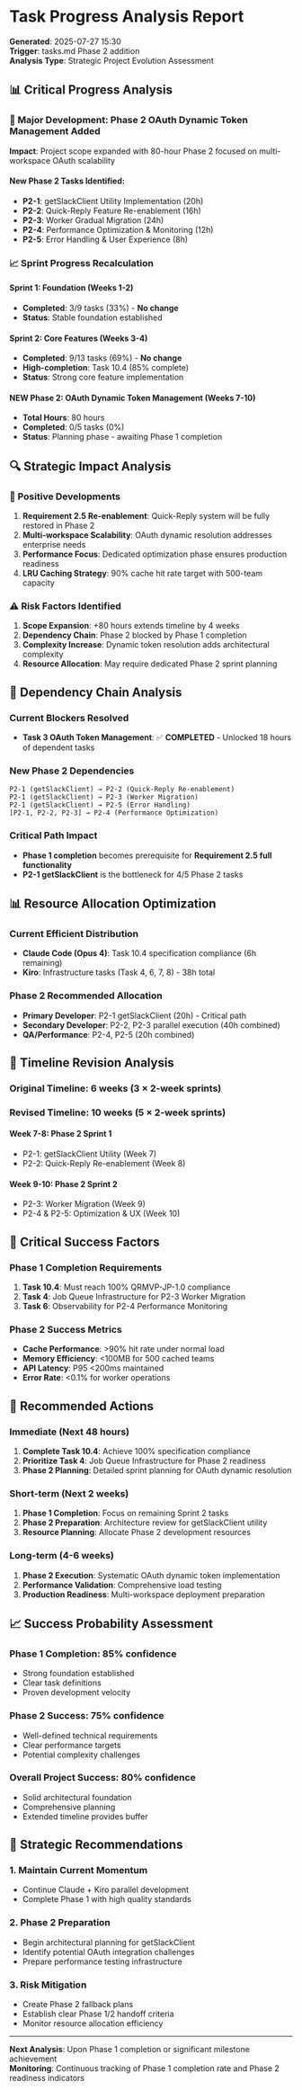# Task Progress Analysis Report
**Generated**: 2025-07-27 15:30  
**Trigger**: tasks.md Phase 2 addition  
**Analysis Type**: Strategic Project Evolution Assessment

## 📊 Critical Progress Analysis

### 🎯 Major Development: Phase 2 OAuth Dynamic Token Management Added
**Impact**: Project scope expanded with 80-hour Phase 2 focused on multi-workspace OAuth scalability

#### New Phase 2 Tasks Identified:
- **P2-1**: getSlackClient Utility Implementation (20h)
- **P2-2**: Quick-Reply Feature Re-enablement (16h) 
- **P2-3**: Worker Gradual Migration (24h)
- **P2-4**: Performance Optimization & Monitoring (12h)
- **P2-5**: Error Handling & User Experience (8h)

### 📈 Sprint Progress Recalculation

#### Sprint 1: Foundation (Weeks 1-2)
- **Completed**: 3/9 tasks (33%) - **No change**
- **Status**: Stable foundation established

#### Sprint 2: Core Features (Weeks 3-4) 
- **Completed**: 9/13 tasks (69%) - **No change**
- **High-completion**: Task 10.4 (85% complete)
- **Status**: Strong core feature implementation

#### **NEW** Phase 2: OAuth Dynamic Token Management (Weeks 7-10)
- **Total Hours**: 80 hours
- **Completed**: 0/5 tasks (0%)
- **Status**: Planning phase - awaiting Phase 1 completion

## 🔍 Strategic Impact Analysis

### 🚀 Positive Developments
1. **Requirement 2.5 Re-enablement**: Quick-Reply system will be fully restored in Phase 2
2. **Multi-workspace Scalability**: OAuth dynamic resolution addresses enterprise needs
3. **Performance Focus**: Dedicated optimization phase ensures production readiness
4. **LRU Caching Strategy**: 90% cache hit rate target with 500-team capacity

### ⚠️ Risk Factors Identified
1. **Scope Expansion**: +80 hours extends timeline by 4 weeks
2. **Dependency Chain**: Phase 2 blocked by Phase 1 completion
3. **Complexity Increase**: Dynamic token resolution adds architectural complexity
4. **Resource Allocation**: May require dedicated Phase 2 sprint planning

## 🎯 Dependency Chain Analysis

### Current Blockers Resolved
- **Task 3 OAuth Token Management**: ✅ **COMPLETED** - Unlocked 18 hours of dependent tasks

### New Phase 2 Dependencies
```
P2-1 (getSlackClient) → P2-2 (Quick-Reply Re-enablement)
P2-1 (getSlackClient) → P2-3 (Worker Migration)  
P2-1 (getSlackClient) → P2-5 (Error Handling)
[P2-1, P2-2, P2-3] → P2-4 (Performance Optimization)
```

### Critical Path Impact
- **Phase 1 completion** becomes prerequisite for **Requirement 2.5 full functionality**
- **P2-1 getSlackClient** is the bottleneck for 4/5 Phase 2 tasks

## 📊 Resource Allocation Optimization

### Current Efficient Distribution
- **Claude Code (Opus 4)**: Task 10.4 specification compliance (6h remaining)
- **Kiro**: Infrastructure tasks (Task 4, 6, 7, 8) - 38h total

### Phase 2 Recommended Allocation
- **Primary Developer**: P2-1 getSlackClient (20h) - Critical path
- **Secondary Developer**: P2-2, P2-3 parallel execution (40h combined)
- **QA/Performance**: P2-4, P2-5 (20h combined)

## 🎯 Timeline Revision Analysis

### Original Timeline: 6 weeks (3 × 2-week sprints)
### Revised Timeline: 10 weeks (5 × 2-week sprints)

#### Week 7-8: Phase 2 Sprint 1
- P2-1: getSlackClient Utility (Week 7)
- P2-2: Quick-Reply Re-enablement (Week 8)

#### Week 9-10: Phase 2 Sprint 2  
- P2-3: Worker Migration (Week 9)
- P2-4 & P2-5: Optimization & UX (Week 10)

## 🚨 Critical Success Factors

### Phase 1 Completion Requirements
1. **Task 10.4**: Must reach 100% QRMVP-JP-1.0 compliance
2. **Task 4**: Job Queue Infrastructure for P2-3 Worker Migration
3. **Task 6**: Observability for P2-4 Performance Monitoring

### Phase 2 Success Metrics
- **Cache Performance**: >90% hit rate under normal load
- **Memory Efficiency**: <100MB for 500 cached teams
- **API Latency**: P95 <200ms maintained
- **Error Rate**: <0.1% for worker operations

## 🔄 Recommended Actions

### Immediate (Next 48 hours)
1. **Complete Task 10.4**: Achieve 100% specification compliance
2. **Prioritize Task 4**: Job Queue Infrastructure for Phase 2 readiness
3. **Phase 2 Planning**: Detailed sprint planning for OAuth dynamic resolution

### Short-term (Next 2 weeks)
1. **Phase 1 Completion**: Focus on remaining Sprint 2 tasks
2. **Phase 2 Preparation**: Architecture review for getSlackClient utility
3. **Resource Planning**: Allocate Phase 2 development resources

### Long-term (4-6 weeks)
1. **Phase 2 Execution**: Systematic OAuth dynamic token implementation
2. **Performance Validation**: Comprehensive load testing
3. **Production Readiness**: Multi-workspace deployment preparation

## 📈 Success Probability Assessment

### Phase 1 Completion: **85% confidence**
- Strong foundation established
- Clear task definitions
- Proven development velocity

### Phase 2 Success: **75% confidence**  
- Well-defined technical requirements
- Clear performance targets
- Potential complexity challenges

### Overall Project Success: **80% confidence**
- Solid architectural foundation
- Comprehensive planning
- Extended timeline provides buffer

## 🎯 Strategic Recommendations

### 1. Maintain Current Momentum
- Continue Claude + Kiro parallel development
- Complete Phase 1 with high quality standards

### 2. Phase 2 Preparation
- Begin architectural planning for getSlackClient
- Identify potential OAuth integration challenges
- Prepare performance testing infrastructure

### 3. Risk Mitigation
- Create Phase 2 fallback plans
- Establish clear Phase 1/2 handoff criteria
- Monitor resource allocation efficiency

---

**Next Analysis**: Upon Phase 1 completion or significant milestone achievement  
**Monitoring**: Continuous tracking of Phase 1 completion rate and Phase 2 readiness indicators